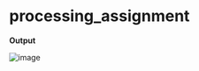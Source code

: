 # processing_assignment

**Output**

![image](https://user-images.githubusercontent.com/54466041/153770202-01ec13d5-5747-4022-b18c-f94ad6557850.png)
